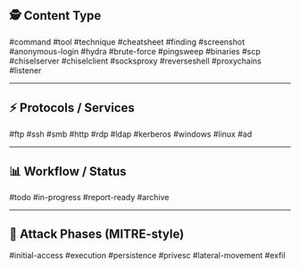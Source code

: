 ## 🕵️ Content Type

#command #tool #technique #cheatsheet #finding  #screenshot
#anonymous-login  #hydra #brute-force #pingsweep #binaries #scp #chiselserver #chiselclient #socksproxy #reverseshell #proxychains #listener 

---
## ⚡ Protocols / Services
#ftp #ssh #smb #http #rdp #ldap #kerberos #windows #linux #ad 

---
## 📊 Workflow / Status
#todo #in-progress #report-ready #archive

---
## 🔑 Attack Phases (MITRE-style)
#initial-access #execution #persistence #privesc #lateral-movement #exfil